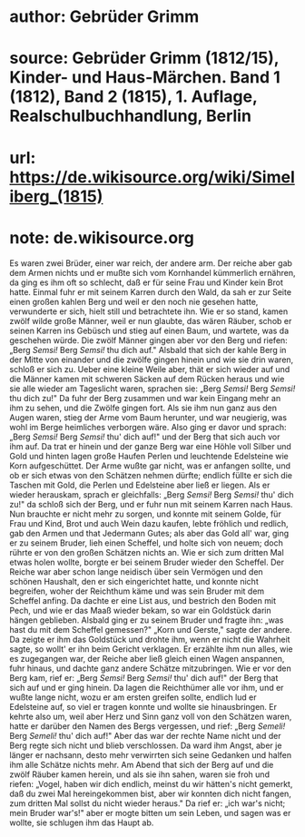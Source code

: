 # author: Gebrüder Grimm
# source: Gebrüder Grimm (1812/15), Kinder- und Haus-Märchen. Band 1 (1812), Band 2 (1815), 1. Auflage, Realschulbuchhandlung, Berlin
# url: https://de.wikisource.org/wiki/Simeliberg_(1815)
# note: de.wikisource.org

Es waren zwei Brüder, einer war reich, der andere arm. Der reiche aber gab dem Armen nichts und er mußte sich vom Kornhandel kümmerlich ernähren, da ging es ihm oft so schlecht, daß er für seine Frau und Kinder kein Brot hatte. Einmal fuhr er mit seinem Karren durch den Wald, da sah er zur Seite einen großen kahlen Berg und weil er den noch nie gesehen hatte, verwunderte er sich, hielt still und betrachtete ihn. Wie er so stand, kamen zwölf wilde große Männer, weil er nun glaubte, das wären Räuber, schob er seinen Karren ins Gebüsch und stieg auf einen Baum, und wartete, was da geschehen würde. Die zwölf Männer gingen aber vor den Berg und riefen: „Berg *Semsi!* Berg *Semsi!* thu dich auf." Alsbald that sich der kahle Berg in der Mitte von einander und die zwölfe gingen hinein und wie sie drin waren, schloß er sich zu. Ueber eine kleine Weile aber, thät er sich wieder auf und die Männer kamen mit schweren Säcken auf dem Rücken heraus und wie sie alle wieder am Tageslicht waren, sprachen sie: „Berg *Semsi!* Berg *Semsi!* thu dich zu!" Da fuhr der Berg zusammen und war kein Eingang mehr an ihm zu sehen, und die Zwölfe gingen fort. Als sie ihm nun ganz aus  den Augen waren, stieg der Arme vom Baum herunter, und war neugierig, was wohl im Berge heimliches verborgen wäre. Also ging er davor und sprach: „Berg *Semsi!* Berg *Semsi!* thu' dich auf!" und der Berg that sich auch vor ihm auf. Da trat er hinein und der ganze Berg war eine Höhle voll Silber und Gold und hinten lagen große Haufen Perlen und leuchtende Edelsteine wie Korn aufgeschüttet. Der Arme wußte gar nicht, was er anfangen sollte, und ob er sich etwas von den Schätzen nehmen dürfte; endlich füllte er sich die Taschen mit Gold, die Perlen und Edelsteine aber ließ er liegen. Als er wieder herauskam, sprach er gleichfalls: „Berg *Semsi!* Berg *Semsi!* thu' dich zu!" da schloß sich der Berg, und er fuhr nun mit seinem Karren nach Haus. Nun brauchte er nicht mehr zu sorgen, und konnte mit seinem Golde, für Frau und Kind, Brot und auch Wein dazu kaufen, lebte fröhlich und redlich, gab den Armen und that Jedermann Gutes; als aber das Gold all' war, ging er zu seinem Bruder, lieh einen Scheffel, und holte sich von neuem; doch rührte er von den großen Schätzen nichts an. Wie er sich zum dritten Mal etwas holen wollte, borgte er bei seinem Bruder wieder den Scheffel. Der Reiche war aber schon lange neidisch über sein Vermögen und den schönen Haushalt, den er sich eingerichtet hatte, und konnte nicht begreifen, woher der  Reichthum käme und was sein Bruder mit dem Scheffel anfing. Da dachte er eine List aus, und bestrich den Boden mit Pech, und wie er das Maaß wieder bekam, so war ein Goldstück darin hängen geblieben. Alsbald ging er zu seinem Bruder und fragte ihn: „was hast du mit dem Scheffel gemessen?" „Korn und Gerste," sagte der andere. Da zeigte er ihm das Goldstück und drohte ihm, wenn er nicht die Wahrheit sagte, so wollt' er ihn beim Gericht verklagen. Er erzählte ihm nun alles, wie es zugegangen war, der Reiche aber ließ gleich einen Wagen anspannen, fuhr hinaus, und dachte ganz andere Schätze mitzubringen. Wie er vor den Berg kam, rief er: „Berg *Semsi!* Berg *Semsi!* thu' dich auf!" der Berg that sich auf und er ging hinein. Da lagen die Reichthümer alle vor ihm, und er wußte lange nicht, wozu er am ersten greifen sollte, endlich lud er Edelsteine auf, so viel er tragen konnte und wollte sie hinausbringen. Er kehrte also um, weil aber Herz und Sinn ganz voll von den Schätzen waren, hatte er darüber den Namen des Bergs vergessen, und rief: „Berg *Semeli!* Berg *Semeli!* thu' dich auf!" Aber das war der rechte Name nicht und der Berg regte sich nicht und blieb verschlossen. Da ward ihm Angst, aber je länger er nachsann, desto mehr verwirrten sich seine Gedanken und halfen ihm alle Schätze nichts mehr. Am Abend that sich der Berg auf und  die zwölf Räuber kamen herein, und als sie ihn sahen, waren sie froh und riefen: „Vogel, haben wir dich endlich, meinst du wir hätten's nicht gemerkt, daß du zwei Mal hereingekommen bist, aber wir konnten dich nicht fangen, zum dritten Mal sollst du nicht wieder heraus." Da rief er: „ich war's nicht; mein Bruder war's!" aber er mogte bitten um sein Leben, und sagen was er wollte, sie schlugen ihm das Haupt ab. 

